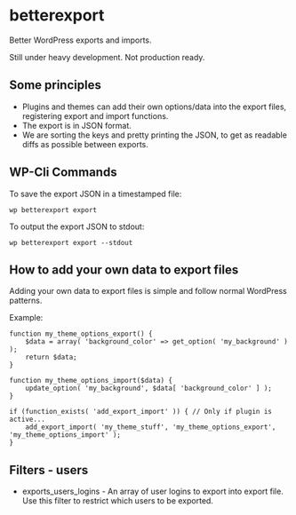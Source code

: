 betterexport
============

Better WordPress exports and imports.

Still under heavy development. Not production ready.


Some principles
---------------

* Plugins and themes can add their own options/data into the export files, registering export and import functions.
* The export is in JSON format.
* We are sorting the keys and pretty printing the JSON, to get as readable diffs as possible between exports.


WP-Cli Commands
---------------

To save the export JSON in a timestamped file:

	wp betterexport export

To output the export JSON to stdout:

	wp betterexport export --stdout


How to add your own data to export files
----------------------------------------

Adding your own data to export files is simple and follow normal WordPress patterns.

Example:

	function my_theme_options_export() {
		$data = array( 'background_color' => get_option( 'my_background' ) );
		return $data;
	}
	
	function my_theme_options_import($data) {
		update_option( 'my_background', $data[ 'background_color' ] );
	}

	if (function_exists( 'add_export_import' )) { // Only if plugin is active...
		add_export_import( 'my_theme_stuff', 'my_theme_options_export', 'my_theme_options_import' );
	}


Filters - users
---------------

* exports_users_logins - An array of user logins to export into export file. Use this filter to restrict which users to be exported.
